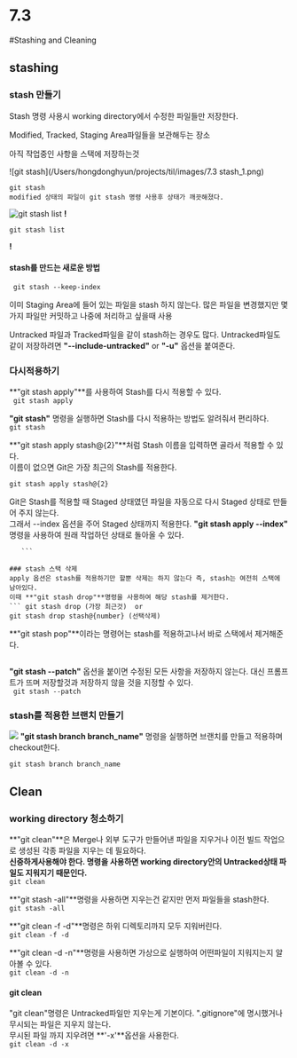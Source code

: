# 7.3

#Stashing and Cleaning

## stashing

### stash 만들기
Stash 명령 사용시 working directory에서 수정한 파일들만 저장한다.

Modified, Tracked, Staging Area파일들을 보관해두는 장소

아직 작업중인 사항을 스택에 저장하는것

![git stash](/Users/hongdonghyun/projects/til/images/7.3 stash_1.png)

```
git stash
modified 상태의 파일이 git stash 명령 사용후 상태가 깨끗해졌다.
```
![git stash list](/Users/hongdonghyun/projects/til/images/7.3stash_2.png)
**!**
```
git stash list
```
**!**
#### stash를 만드는 새로운 방법
``` git stash --keep-index```

이미 Staging Area에 들어 있는 파일을  stash 하지 않는다.
많은 파일을 변경했지만 몇가지 파일만 커밋하고 나중에 처리하고 싶을때 사용

Untracked 파일과 Tracked파일을 같이 stash하는 경우도 많다.
Untracked파일도 같이 저장하려면 **"--include-untracked"** or **"-u"** 옵션을 붙여준다. 

### 다시적용하기
**"git stash apply"**를 사용하여 Stash를 다시 적용할 수 있다.		
``` git stash apply```
		
**"git stash"** 명령을 실행하면 Stash를 다시 적용하는 방법도 알려줘서 편리하다.	
```git stash```

**"git stash apply stash@{2}"**처럼 Stash 이름을 입력하면 골라서 적용할 수 있다.	
이름이 없으면 Git은 가장 최근의 Stash를 적용한다.

```git stash apply stash@{2}```

Git은 Stash를 적용할 때 Staged 상태였던 파일을 자동으로 다시 Staged 상태로 만들어 주지 않는다.	
 그래서 --index 옵션을 주어 Staged 상태까지 적용한다.
 **"git stash apply --index"** 명령을 사용하여 원래 작업하던 상태로 돌아올 수 있다.	
 ``` git stash apply --index 
 	```
 
### stash 스택 삭제
apply 옵션은 stash를 적용하기만 할뿐 삭제는 하지 않는다 즉, stash는 여전히 스택에 남아있다.
 이때 **"git stash drop"**명령을 사용하여 해당 stash를 제거한다.	
 ``` git stash drop (가장 최근것)  or					
 git stash drop stash@{number} (선택삭제)
 ```
 
**"git stash pop"**이라는 명령어는 stash를 적용하고나서 바로 스택에서 제거해준다.
```git stash pop
```

**"git stash --patch"** 옵션을 붙이면 수정된 모든 사항을 저장하지 않는다. 대신 프롬프트가 뜨며 저장할것과 저장하지 않을 것을 지정할 수 있다.		
``` git stash --patch```
 


### stash를 적용한 브랜치 만들기
![](/Users/hongdonghyun/projects/til/images/7.3stash_3.png)
**"git stash branch branch_name"** 명령을 실행하면 브랜치를 만들고 적용하며 checkout한다.

```git stash branch branch_name```

## Clean

### working directory 청소하기
**"git clean"**은 Merge나 외부 도구가 만들어낸 파일을 지우거나 이전 빌드 작업으로 생성된 각종 파일을 지우는 데 필요하다.	
**신중하게사용해야 한다. 명령을 사용하면 working directory안의 Untracked상태 파일도 지워지기 때문인다.**	
```git clean```

**"git stash -all"**명령을 사용하면 지우는건 같지만 먼저 파일들을 stash한다.	
```git stash -all```

**"git clean -f -d"**명령은 하위 디렉토리까지 모두 지워버린다.	
```git clean -f -d```

**"git clean -d -n"**명령을 사용하면 가상으로 실행하여 어떤파일이 지워지는지 알아볼 수 있다.	
```git clean -d -n```

#### git clean
"git clean"명령은 Untracked파일만 지우는게 기본이다. ".gitignore"에 명시했거나 무시되는 파일은 지우지 않는다.	
무시된 파일 까지 지우려면 **'-x'**옵션을 사용한다.	
```git clean -d -x```


